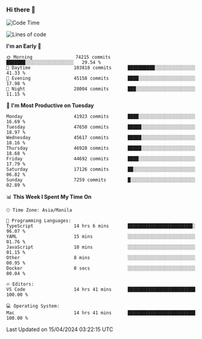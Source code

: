 ### Hi there 👋

<!--START_SECTION:waka-->
![Code Time](http://img.shields.io/badge/Code%20Time-5%2C037%20hrs%2048%20mins-blue)

![Lines of code](https://img.shields.io/badge/From%20Hello%20World%20I%27ve%20Written-112.9%20million%20lines%20of%20code-blue)

**I'm an Early 🐤** 

```text
🌞 Morning                74215 commits       ███████░░░░░░░░░░░░░░░░░░   29.54 % 
🌆 Daytime                103818 commits      ██████████░░░░░░░░░░░░░░░   41.33 % 
🌃 Evening                45158 commits       ████░░░░░░░░░░░░░░░░░░░░░   17.98 % 
🌙 Night                  28004 commits       ███░░░░░░░░░░░░░░░░░░░░░░   11.15 % 
```
📅 **I'm Most Productive on Tuesday** 

```text
Monday                   41923 commits       ████░░░░░░░░░░░░░░░░░░░░░   16.69 % 
Tuesday                  47650 commits       █████░░░░░░░░░░░░░░░░░░░░   18.97 % 
Wednesday                45617 commits       █████░░░░░░░░░░░░░░░░░░░░   18.16 % 
Thursday                 46928 commits       █████░░░░░░░░░░░░░░░░░░░░   18.68 % 
Friday                   44692 commits       ████░░░░░░░░░░░░░░░░░░░░░   17.79 % 
Saturday                 17126 commits       ██░░░░░░░░░░░░░░░░░░░░░░░   06.82 % 
Sunday                   7259 commits        █░░░░░░░░░░░░░░░░░░░░░░░░   02.89 % 
```


📊 **This Week I Spent My Time On** 

```text
🕑︎ Time Zone: Asia/Manila

💬 Programming Languages: 
TypeScript               14 hrs 6 mins       ████████████████████████░   96.07 % 
YAML                     15 mins             ░░░░░░░░░░░░░░░░░░░░░░░░░   01.76 % 
JavaScript               10 mins             ░░░░░░░░░░░░░░░░░░░░░░░░░   01.15 % 
Other                    8 mins              ░░░░░░░░░░░░░░░░░░░░░░░░░   00.95 % 
Docker                   0 secs              ░░░░░░░░░░░░░░░░░░░░░░░░░   00.04 % 

🔥 Editors: 
VS Code                  14 hrs 41 mins      █████████████████████████   100.00 % 

💻 Operating System: 
Mac                      14 hrs 41 mins      █████████████████████████   100.00 % 
```


 Last Updated on 15/04/2024 03:22:15 UTC
<!--END_SECTION:waka-->


<!--
**rad182/rad182** is a ✨ _special_ ✨ repository because its `README.md` (this file) appears on your GitHub profile.

Here are some ideas to get you started:

- 🔭 I’m currently working on ...
- 🌱 I’m currently learning ...
- 👯 I’m looking to collaborate on ...
- 🤔 I’m looking for help with ...
- 💬 Ask me about ...
- 📫 How to reach me: ...
- 😄 Pronouns: ...
- ⚡ Fun fact: ...
-->
